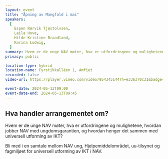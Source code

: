 ```yaml
---
layout: event
title: "Åpning av Mangfold i mai"
speakers:
  [
    Espen Rørvik Tjøstolvsen,
    Laila Hove,
    Hilde Kristine Braadland,
    Karina Ludwig,
  ]
summary: Hvem er de unge NAV møter, hva er utfordringene og mulighetene, hvordan jobber NAV med ungdomsgarantien, og hvordan henger det sammen med universell utforming av IKT?
privacy: public

location-type: hybrid
location-name: Fyrstikkalléen 1, Amfiet
recorded: false
video-url: https://player.vimeo.com/video/954345144?h=e336370c31&badge=0&autopause=0&player_id=0&app_id=58479&texttrack=no

event-date: 2024-05-13T09:00
event-date-end: 2024-05-13T09:45
---
```


## Hva handler arrangementet om?

Hvem er de unge NAV møter, hva er utfordringene og mulighetene, hvordan jobber NAV med ungdomsgarantien, og hvordan henger det sammen med universell utforming av IKT?

Bli med i en samtale mellom NAV ung, Hjelpemiddelområdet, uu-tilsynet og fagmiljøet for universell utforming av IKT i NAV.
